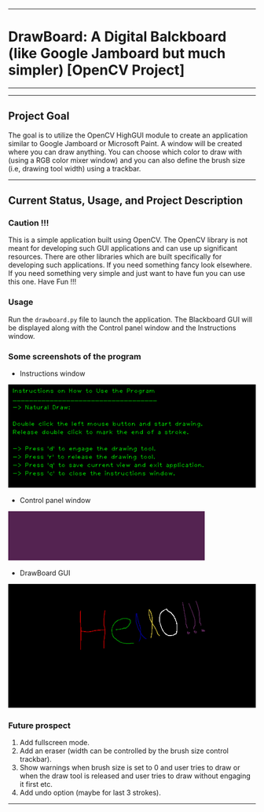 --------------------------------------------------
# DrawBoard: A Digital Balckboard (like Google Jamboard but much simpler) [OpenCV Project]
----------------------------------------------

----------------------------------------
## Project Goal

The goal is to utilize the OpenCV HighGUI module to create an application similar to Google Jamboard or Microsoft Paint. A window will be created where you can draw anything. You can choose which color to draw with (using a RGB color mixer window) and you can also define the brush size (i.e, drawing tool width) using a trackbar. 

-----------------------------------------------

## Current Status, Usage, and Project Description

### Caution !!!

This is a simple application built using OpenCV. The OpenCV library is not meant for developing such GUI applications and can use up significant resources. There are other libraries which are built specifically for developing such applications. If you need something fancy look elsewhere. If you need something very simple and just want to have fun you can use this one. Have Fun !!! 

### Usage
Run the `drawboard.py` file to launch the application. The Blackboard GUI will be displayed along with the Control panel window and the Instructions window.

### Some screenshots of the program

- Instructions window
<img src="./Instructions on How to Use the Program_screenshot_09.08.2023.png">

- Control panel window
<img src="./Control_Panel_screenshot_09.08.2023.png">

- DrawBoard GUI
<img src="./DrawBoard-GUI_screenshot_09.08.2023_Hello.png">

### Future prospect
1. Add fullscreen mode.
2. Add an eraser (width can be controlled by the brush size control trackbar).
3. Show warnings when brush size is set to 0 and user tries to draw or when the draw tool is released and user tries to draw without engaging it first etc.
4. Add undo option (maybe for last 3 strokes).
-----------------------------------------------------
